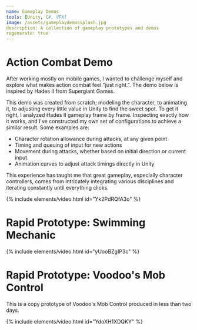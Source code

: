 ```yaml
---
name: Gameplay Demos
tools: [Unity, C#, VFX]
image: /assets/gameplaydemossplash.jpg
description: A collection of gameplay prototypes and demos
regenerate: true
---
```


# Action Combat Demo

After working mostly on mobile games, I wanted to challenge myself and explore what makes action combat feel "just right.".
The demo below is inspired by Hades II from Supergiant Games.

This demo was created from scratch; modeling the character, to animating it, 
to adjusting every little value in Unity to find the sweet spot. 
To get it right, I analyzed Hades II gameplay frame by frame. Inspecting exactly how it works, 
and I've constructed my own set of configurations to achieve a similar result. Some examples are:
- Character rotation allowance during attacks, at any given point
- Timing and queuing of input for new actions
- Movement during attacks, whether based on initial direction or current input.
- Animation curves to adjust attack timings directly in Unity

This experience has taught me that great gameplay, especially character controllers, comes from intricately integrating various disciplines and iterating constantly until everything clicks.

{% include elements/video.html id="Yk2PdRQfA3o" %}

# Rapid Prototype: Swimming Mechanic

{% include elements/video.html id="yUooBZgIP3c" %}

# Rapid Prototype: Voodoo's Mob Control

This is a copy prototype of Voodoo's Mob Control produced in less than two days.

{% include elements/video.html id="YdoXH1XDQKY" %}
